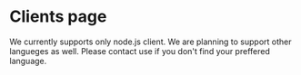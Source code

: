 # Clients page
We currently supports only node.js client. We are planning to support other langueges as well.
Please contact use if you don't find your preffered language.
